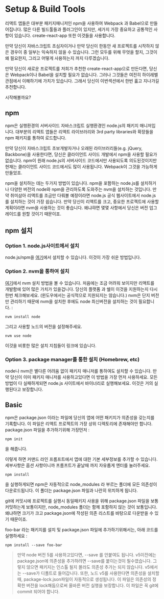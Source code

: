 # Setup & Build Tools

리액트 앱들은 대부분 패키지매니저인 npm을 사용하여 Webpack 과 Babel으로 만들어집니다.
많은 다른 빌드툴들과 플러그인이 있지만, 세가지 가장 중요하고 공통적인 사항이 있습니다. create-react-app 또한 이것들을 사용합니다.

만약 당신이 자바스크립트 초심자이거나 만약 당신이 한동안 새 프로젝트를 시작하지 않은 경우이 중 일부는 익숙하지 않을 수 있습니다. 
그런 모두를 위해 무엇을 할지, 그것이 왜 필요한지, 그리고 어떻게 사용하는지 까지 다루겠습니다.

만약 당신이 새로운 프로젝트를 저희가 추천한 create-react-app으로 만든다면, 당신은 Webpack이나 Babel을 설치할 필요가 없습니다.
그러나 그것들은 여전히 하이레벨 관점에서 이해하기에 가치가 있습니다. 그래서 당신이 이번섹션에서 한번 훓고 지나가길 추천합니다.

시작해볼까요?

## npm
npm은 실행환경의 서버사이드 자바스크립트 실행환경인 node.js의 패키지 매니저입니다. 대부분의 리액트 앱들은 리액트 라이브러리와 3rd party libraries와 확장들을 npm 패키지를 통하여 로드합니다.

만약 당신이 자바스크립트 초보개발자거나 오래된 라이브러리들(e.g. jQuery, Backbone)을 사용한다면, 당신은 클라이언트 사이드 개발에서 npm을 사용할 필요가 없습니다. npm이 원래 node.js의 서버사이드 코드에서만 사용되도록 의도된것이지만 현재는 클라이언트 사이드 코드에서도 많이 사용됩니다. Webpack이 그것을 가능하게 만들었죠.

npm을 설치하는 데는 두가지 방법이 있습니다. npm을 포함하는 node.js를 설치하거나 다양한 버전의 node와 npm을 관리하도록 도와주는 nvm을 설치하는 것입니다. 만약 취미삼아 리액트를 조금만 다뤄볼 예정이라면 node.js 공식 웹사이트에서 node.js를 설치하는 것이 가장 쉽습니다.
만약 당신이 리액트를 크고, 중요한 프로젝트에 사용할 계획이라면 nvm을 사용하는 것이 좋습니다. 왜냐햐면 몇몇 사항에서 당신은 버전 업그레이드를 원할 것이기 때문이죠.

## npm 설치
### Option 1. node.js사이트에서 설치
node.js/npm을 [여기](https://nodejs.org/en/)에서 설치할 수 있습니다. 이것이 가장 쉬운 방법입니다.

### Option 2. nvm을 통하여 설치
[여기](https://github.com/creationix/nvm)에서 nvm 설치 방법을 볼 수 있습니다. 처음에는 조금 어려워 보이지만 리액트를 개발함에 있어 많은 가치가 있을겁니다. 당신의 플랫폼 과 쉘이 이것을 지원하는지 다시한번 체크해보세요. (윈도우에서는 공식적으로 지원되지는 않습니다.)
nvm은 단지 버전만 관리하기 때문에 nvm을 설치한 후에도 node 최신버전을 설치하는 것이 필요합니다. :

``` shell 
nvm install node
```

그리고 사용할 노드의 버전을 설정해주세요.

``` shell
nvm use node
```

이것을 비롯한 많은 설치 지침들이 링크에 있습니다.

### Option 3. package manager를 통한 설치 (Homebrew, etc)
node나 nvm은 별다른 어려움 없이 패키지 매니저를 통하여도 설치할 수 있습니다. 만약 당신이 이미 패키지 매니저를 사용하고있다면 이 방법을 가장 먼저 사용하세요. 모든 방법이 다 실패하게되면 node.js 사이트에서 바이너리로 실행해보세요. 이것은 거의 실행된다고 보장합니다.

## Basic
npm은 package.json 이라는 파일에 당신의 앱에 어떤 패키지가 의존성을 갖는지를 기록합니다. 이 파일은 리액트 프로젝트의 가장 상위 디렉토리에 존재해야만 합니다.
package.json 파일을 추가하기위해 가장먼저 :

``` shell
npm init
```

을 해줍니다.

이렇게 하면 커맨드 라인 프롬프트에서 앱에 대한 기본 세부정보를 추가할 수 있습니다. 세부사항은 옵션 사항이니까 프롬프트가 끝날때 까지 자유롭게 엔터를 눌러주세요. 

``` shell
npm install
``` 
을 실행하게되면 npm은 자동적으로 node_modules 라 부르는 폴더에 모든 의존성이 다운로드됩니다. 이 폴더는 package.json 파일과 나란히 위치하게 됩니다.

git에 커밋시에 프로젝트를 실행시 동일패키지 사용을 위해 package.json 파일을 보통 커밋하는게 보통이지만, node_modules 폴더는 함께 포함하지 않는 것이 보통입니다. 왜냐하면 크기가 크고 package.json에 작성된 의존 리스트를 바탕으로 다운받을 수 있기 때문이죠.

foo-bar 라는 패키지를 설치 및 package.json 파일에 추가하기위해서는, 아래 코드를 실행하세요 :

``` shell
npm install --save foo-bar
```

> 만약 node 버전 5를 사용하고있다면, --save 를 안붙여도 됩니다. v5이전에는 package.json에 의존성을 추가하려면 --save를 붙이는것이 필수였습니다. 그렇지 않으면 패키지는 인스톨 될지 몰라도 의존성 추가는 되지 않습니다. v5에서는 --save가 디폴트로 들어갑니다.
> 또한, 노드 v5를 사용한다면 의존성을 설치할때, package-lock.json파일이 자동적으로 생성됩니다. 이 파일은 의존성의 정확한 버전을 lock해둠으로써 올바른 버전 실행을 보장합니다. 이 파일은 꼭 git에 commit 되어야 합니다.


